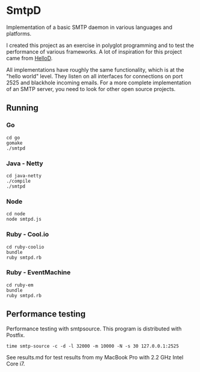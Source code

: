 # SmtpD

Implementation of a basic SMTP daemon in various languages and platforms.

I created this project as an exercise in polyglot programming and to test the performance of various frameworks. A lot of inspiration for this project came from [HelloD](https://github.com/carbonfive/hellod).

All implementations have roughly the same functionality, which is at the "hello world" level. They listen on all interfaces for connections on port 2525 and blackhole incoming emails. For a more complete implementation of an SMTP server, you need to look for other open source projects.

## Running

### Go

    cd go
    gomake
    ./smtpd

### Java - Netty

    cd java-netty
    ./compile
    ./smtpd
    
### Node

    cd node
    node smtpd.js

### Ruby - Cool.io

    cd ruby-coolio
    bundle
    ruby smtpd.rb

### Ruby - EventMachine

    cd ruby-em
    bundle
    ruby smtpd.rb

## Performance testing

Performance testing with smtpsource. This program is distributed with Postfix.

    time smtp-source -c -d -l 32000 -m 10000 -N -s 30 127.0.0.1:2525

See results.md for test results from my MacBook Pro with 2.2 GHz Intel Core i7.
